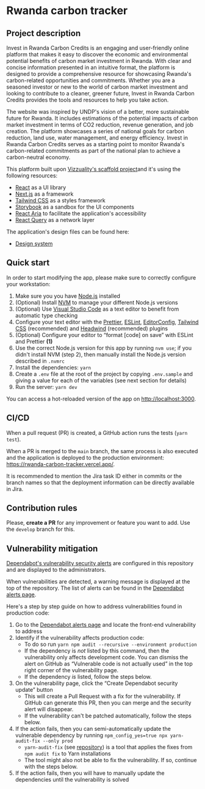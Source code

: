 # Rwanda carbon tracker

## Project description

Invest in Rwanda Carbon Credits is an engaging and user-friendly online platform that makes it easy to discover the economic and environmental potential benefits of carbon market investment in Rwanda. With clear and concise information presented in an intuitive format, the platform is designed to provide a comprehensive resource for showcasing Rwanda's carbon-related opportunities and commitments. Whether you are a seasoned investor or new to the world of carbon market investment and looking to contribute to a cleaner, greener future, Invest in Rwanda Carbon Credits provides the tools and resources to help you take action.


The website was inspired by UNDP's vision of a better, more sustainable future for Rwanda. It includes estimations of the potential impacts of carbon market investment in terms of CO2 reduction, revenue generation, and job creation. The platform showcases a series of national goals for carbon reduction, land use, water management, and energy efficiency. Invest in Rwanda Carbon Credits serves as a starting point to monitor Rwanda's carbon-related commitments as part of the national plan to achieve a carbon-neutral economy.

This platform built upon [Vizzuality's scaffold project](https://github.com/Vizzuality/front-end-scaffold)and it's using the following resources:

- [React](https://reactjs.org/) as a UI library
- [Next.js](https://nextjs.org/) as a framework
- [Tailwind CSS](https://tailwindcss.com/) as a styles framework
- [Storybook](https://storybook.js.org/) as a sandbox for the UI components
- [React Aria](https://react-spectrum.adobe.com/react-aria/index.html) to facilitate the application's accessibility
- [React Query](https://react-query.tanstack.com/) as a network layer

The application's design files can be found here:

- [Design system](https://www.figma.com/proto/UDiw9RqJTBvxqQSaWjYR9G/Rwanda-Carbon-v03-%5BShared%5D?page-id=287%3A3647&node-id=287%3A3991&viewport=-1084%2C19%2C0.1&scaling=scale-down&starting-point-node-id=287%3A3991&show-proto-sidebar=1)

## Quick start

In order to start modifying the app, please make sure to correctly configure your workstation:

1. Make sure you you have [Node.js](https://nodejs.org/en/) installed
2. (Optional) Install [NVM](https://github.com/nvm-sh/nvm) to manage your different Node.js versions
3. (Optional) Use [Visual Studio Code](https://code.visualstudio.com/) as a text editor to benefit from automatic type checking
4. Configure your text editor with the [Prettier](https://prettier.io/), [ESLint](https://eslint.org/), [EditorConfig](https://editorconfig.org/), [Tailwind CSS](https://tailwindcss.com/docs/plugins) (recommended) and [Headwind](https://github.com/heybourn/headwind) (recommended) plugins
5. (Optional) Configure your editor to “format [code] on save” with ESLint and Prettier **(1)**
6. Use the correct Node.js version for this app by running `nvm use`; if you didn't install NVM (step 2), then manually install the Node.js version described in `.nvmrc`
7. Install the dependencies: `yarn`
8. Create a `.env` file at the root of the project by copying `.env.sample` and giving a value for each of the variables (see next section for details)
9. Run the server: `yarn dev`

You can access a hot-reloaded version of the app on [http://localhost:3000](http://localhost:3000).

## CI/CD

When a pull request (PR) is created, a GitHub action runs the tests (`yarn test`).

When a PR is merged to the `main` branch, the same process is also executed and the application is deployed to the production environment: https://rwanda-carbon-tracker.vercel.app/.

It is recommended to mention the Jira task ID either in commits or the branch names so that the deployment information can be directly available in Jira.

## Contribution rules

Please, **create a PR** for any improvement or feature you want to add. Use the `develop` branch for this.

## Vulnerability mitigation

[Dependabot's vulnerability security alerts](https://docs.github.com/en/code-security/dependabot/dependabot-alerts/about-dependabot-alerts) are configured in this repository and are displayed to the administrators.

When vulnerabilities are detected, a warning message is displayed at the top of the repository. The list of alerts can be found in the [Dependabot alerts page](https://github.com/Vizzuality/rwanda-carbon-tracker/security/dependabot).

Here's a step by step guide on how to address vulnerabilities found in production code:

1. Go to the [Dependabot alerts page](https://github.com/Vizzuality/rwanda-carbon-tracker/security/dependabot) and locate the front-end vulnerability to address
2. Identify if the vulnerability affects production code:
   - To do so run `yarn npm audit --recursive --environment production`
   - If the dependency is _not_ listed by this command, then the vulnerability only affects development code. You can dismiss the alert on GitHub as “Vulnerable code is not actually used” in the top right corner of the vulnerability page.
   - If the dependency _is_ listed, follow the steps below.
3. On the vulnerability page, click the “Create Dependabot security update” button
   - This will create a Pull Request with a fix for the vulnerability. If GitHub can generate this PR, then you can merge and the security alert will disappear.
   - If the vulnerability can't be patched automatically, follow the steps below.
4. If the action fails, then you can semi-automatically update the vulnerable dependency by running `npm_config_yes=true npx yarn-audit-fix --only prod`
   - `yarn-audit-fix` (see [repository](https://github.com/antongolub/yarn-audit-fix)) is a tool that applies the fixes from `npm audit fix` to Yarn installations
   - The tool might also not be able to fix the vulnerability. If so, continue with the steps below.
5. If the action fails, then you will have to manually update the dependencies until the vulnerability is solved
